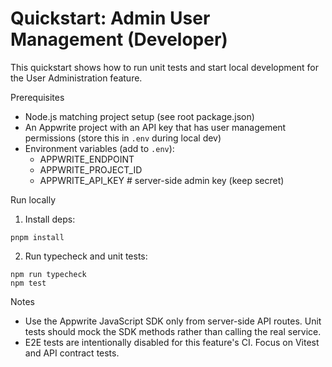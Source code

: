 # Quickstart: Admin User Management (Developer)

This quickstart shows how to run unit tests and start local development for the User Administration feature.

Prerequisites

- Node.js matching project setup (see root package.json)
- An Appwrite project with an API key that has user management permissions (store this in `.env` during local dev)
- Environment variables (add to `.env`):
  - APPWRITE_ENDPOINT
  - APPWRITE_PROJECT_ID
  - APPWRITE_API_KEY  # server-side admin key (keep secret)

Run locally

1. Install deps:

```pwsh
pnpm install
```

2. Run typecheck and unit tests:

```pwsh
npm run typecheck
npm test
```

Notes

- Use the Appwrite JavaScript SDK only from server-side API routes. Unit tests should mock the SDK methods rather than calling the real service.
- E2E tests are intentionally disabled for this feature's CI. Focus on Vitest and API contract tests.

